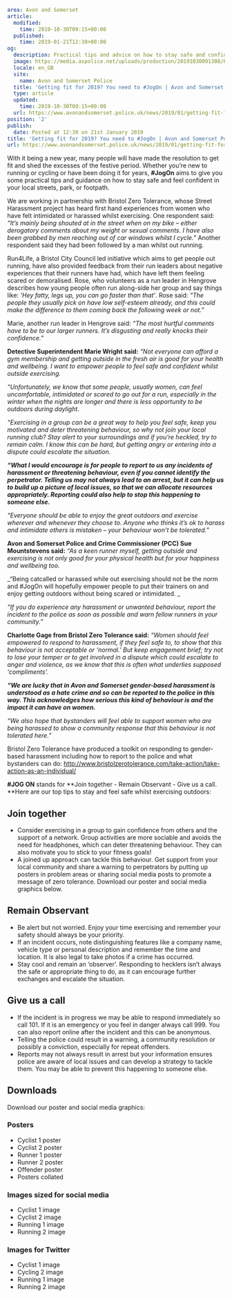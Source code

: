 ```yaml
area: Avon and Somerset
article:
  modified:
    time: 2019-10-30T09:15+00:00
  published:
    time: 2019-01-21T12:30+00:00
og:
  description: Practical tips and advice on how to stay safe and confident whilst exercising outdoors&#8230;
  image: https://media.aspolice.net/uploads/production/20191030091308/Running-image-11.jpg
  locale: en_GB
  site:
    name: Avon and Somerset Police
  title: 'Getting fit for 2019? You need to #JogOn | Avon and Somerset Police'
  type: article
  updated:
    time: 2019-10-30T09:15+00:00
  url: https://www.avonandsomerset.police.uk/news/2019/01/getting-fit-for-2019-you-need-to-jogon/
position: '2'
publish:
  date: Posted at 12:30 on 21st January 2019
title: 'Getting fit for 2019? You need to #JogOn | Avon and Somerset Police'
url: https://www.avonandsomerset.police.uk/news/2019/01/getting-fit-for-2019-you-need-to-jogon/
```

With it being a new year, many people will have made the resolution to get fit and shed the excesses of the festive period. Whether you’re new to running or cycling or have been doing it for years, **#JogOn** aims to give you some practical tips and guidance on how to stay safe and feel confident in your local streets, park, or footpath.

We are working in partnership with Bristol Zero Tolerance, whose Street Harassment project has heard first hand experiences from women who have felt intimidated or harassed whilst exercising. One respondent said: _“It’s mainly being shouted at in the street when on my bike – either derogatory comments about my weight or sexual comments. I have also been grabbed by men reaching out of car windows whilst I cycle.”_ Another respondent said they had been followed by a man whilst out running.

Run4Life, a Bristol City Council led initiative which aims to get people out running, have also provided feedback from their run leaders about negative experiences that their runners have had, which have left them feeling scared or demoralised. Rose, who volunteers as a run leader in Hengrove describes how young people often run along-side her group and say things like: _‘Hey fatty, legs up, you can go faster than that’_. Rose said: _“The people they usually pick on have low self-esteem already, and this could make the difference to them coming back the following week or not.”_

Marie, another run leader in Hengrove said: _“The most hurtful comments have to be to our larger runners. It’s disgusting and really knocks their confidence.”_

**Detective Superintendent Marie Wright said:** _“Not everyone can afford a gym membership and getting outside in the fresh air is good for your health and wellbeing. I want to empower people to feel safe and confident whilst outside exercising._

_“Unfortunately, we know that some people, usually women, can feel uncomfortable, intimidated or scared to go out for a run, especially in the winter when the nights are longer and there is less opportunity to be outdoors during daylight._

_“Exercising in a group can be a great way to help you feel safe, keep you motivated and deter threatening behaviour, so why not join your local running club? Stay alert to your surroundings and if you’re heckled, try to remain calm. I know this can be hard, but getting angry or entering into a dispute could escalate the situation._

**_“What I would encourage is for people to report to us any incidents of harassment or threatening behaviour, even if you cannot identify the perpetrator. Telling us may not always lead to an arrest, but it can help us to build up a picture of local issues, so that we can allocate resources appropriately. Reporting could also help to stop this happening to someone else._**

_“Everyone should be able to enjoy the great outdoors and exercise wherever and whenever they choose to. Anyone who thinks it’s ok to harass and intimidate others is mistaken – your behaviour won’t be tolerated.”_

**Avon and Somerset Police and Crime Commissioner (PCC) Sue Mountstevens said:** _“As a keen runner myself, getting outside and exercising is not only good for your physical health but for your happiness and wellbeing too._

_“Being catcalled or harassed while out exercising should not be the norm and #JogOn will hopefully empower people to put their trainers on and enjoy getting outdoors without being scared or intimidated. _

_“If you do experience any harassment or unwanted behaviour, report the incident to the police as soon as possible and warn fellow runners in your community.”_

**Charlotte Gage from Bristol Zero Tolerance said:** _“Women should feel empowered to respond to harassment, if they feel safe to, to show that this behaviour is not acceptable or ‘normal.’ But keep engagement brief; try not to lose your temper or to get involved in a dispute which could escalate to anger and violence, as we know that this is often what underlies supposed ‘compliments’._

**_“We are lucky that in Avon and Somerset gender-based harassment is understood as a hate crime and so can be reported to the police in this way. This acknowledges how serious this kind of behaviour is and the impact it can have on women._**

_“We also hope that bystanders will feel able to support women who are being harassed to show a community response that this behaviour is not tolerated here.”_

Bristol Zero Tolerance have produced a toolkit on responding to gender-based harassment including how to report to the police and what bystanders can do: http://www.bristolzerotolerance.com/take-action/take-action-as-an-individual/

**#JOG ON** stands for **Join together - Remain Observant - Give us a call. **Here are our top tips to stay and feel safe whilst exercising outdoors:

## Join together

 * Consider exercising in a group to gain confidence from others and the support of a network. Group activities are more sociable and avoids the need for headphones, which can deter threatening behaviour. They can also motivate you to stick to your fitness goals!
 * A joined up approach can tackle this behaviour. Get support from your local community and share a warning to perpetrators by putting up posters in problem areas or sharing social media posts to promote a message of zero tolerance. Download our poster and social media graphics below.

## Remain Observant

 * Be alert but not worried. Enjoy your time exercising and remember your safety should always be your priority.
 * If an incident occurs, note distinguishing features like a company name, vehicle type or personal description and remember the time and location. It is also legal to take photos if a crime has occurred.
 * Stay cool and remain an ‘observer’. Responding to hecklers isn’t always the safe or appropriate thing to do, as it can encourage further exchanges and escalate the situation.

## Give us a call

 * If the incident is in progress we may be able to respond immediately so call 101. If it is an emergency or you feel in danger always call 999. You can also report online after the incident and this can be anonymous.
 * Telling the police could result in a warning, a community resolution or possibly a conviction, especially for repeat offenders.
 * Reports may not always result in arrest but your information ensures police are aware of local issues and can develop a strategy to tackle them. You may be able to prevent this happening to someone else.

## Downloads

Download our poster and social media graphics:

### Posters

 * Cyclist 1 poster
 * Cyclist 2 poster
 * Runner 1 poster
 * Runner 2 poster
 * Offender poster
 * Posters collated

### Images sized for social media

 * Cyclist 1 image
 * Cyclist 2 image
 * Running 1 image
 * Running 2 image

### Images for Twitter

 * Cyclist 1 image
 * Cycling 2 image
 * Running 1 image
 * Running 2 image
